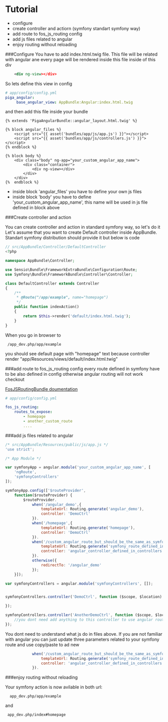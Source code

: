 Tutorial
==================
* configure
* create controller and actiorn (symfony standart symfony way)
* add route to fos_js_routing config
* add js files related to angular
* enjoy routing without reloading

###Configure
You have to add index.html.twig file. This file will be related with angular ane every page will be rendered inside this file inside of this div 
```xml
    <div ng-view></div>
```

So lets define this view in config

``` yaml
# app/config/config.yml
piga_angular:
     base_angular_view: AppBundle:Angular:index.html.twig

```

and then add this file inside your bundle
```twig
{% extends 'PigaAngularBundle::angular_layout.html.twig' %}

{% block angular_files %}
    <script src="{{ asset('bundles/app/js/app.js') }}"></script>
    <script src="{{ asset('bundles/app/js/controllers.js') }}"></script>
{% endblock %}

{% block body %}
    <div class="body" ng-app="your_custom_angular_app_name">
        <div class="container">
            <div ng-view></div>
        </div>
    </div>
{%  endblock %}
```

* inside block 'angular_files' you have to define your own js files
* inside block 'body' you have to define 'your_custom_angular_app_name', this name will be used in js file defined in block above

###Create controller and action

You can create controller and action in standard symfony way, so let's do it 
Let's assume that you want to create Default controller inside AppBundle. 
Standart symfony distribution should provide it but below is code

```php 
// src/AppBundle/Controller/DefaultController
<?php

namespace AppBundle\Controller;

use Sensio\Bundle\FrameworkExtraBundle\Configuration\Route;
use Symfony\Bundle\FrameworkBundle\Controller\Controller;

class DefaultController extends Controller
{
    /**
     * @Route("/app/example", name="homepage")
     */
    public function indexAction()
    {
        return $this->render('default/index.html.twig');
    }
}
```

When you go in browser to 

     /app_dev.php/app/example
you should see default page with "homepage" text because controller render "app/Resources/views/default/index.html.twig"

###add route to fos_js_routing config
 every route defined in symfony have to be also defined in config otherwise angular routing will not work
 checkout
 
 [FosJSRoutingBundle doumentation](https://github.com/FriendsOfSymfony/FOSJsRoutingBundle/blob/master/Resources/doc/index.md)
 
``` yaml
# app/config/config.yml

fos_js_routing:
    routes_to_expose:
        - homepage
        - another_custom_route
        ....

```

###add js files related to angular



```js
/* src/AppBundle/Resources/public/js/app.js */
'use strict';

/* App Module */

var symfonyApp = angular.module('your_custom_angular_app_name', [
    'ngRoute',
    'symfonyControllers'
]);

symfonyApp.config(['$routeProvider',
    function($routeProvider) {
        $routeProvider.
            when('/angular_demo',{
                templateUrl: Routing.generate('angular_demo'),
                controller: 'DemoCtrl'
            }).
            when('/homepage',{
                templateUrl: Routing.generate('homepage'),
                controller: 'DemoCtrl'
            }).
            when('/custom_angular_route_but_should_be_the_same_as_symfony_route',{
                templateUrl: Routing.generate('symfony_route_defined_in_normal_way'),
                controller: 'angular_controller_defined_in_controllers.js'
            }).
            otherwise({
                redirectTo: '/angular_demo'
            });
    }]);
```    
```js
var symfonyControllers = angular.module('symfonyControllers', []);


symfonyControllers.controller('DemoCtrl', function ($scope, $location) {

});

symfonyControllers.controller('AnotherDemoCtrl', function ($scope, $location) {
    //you dont need add anything to this controller to use angular routing, you can leave it empty
});
```

You dont need to understand what js do in files above. If you are not familiar with angular you can just update three parameters related to your symfony route and use copy/paste to ad new

```js
            when('/custom_angular_route_but_should_be_the_same_as_symfony_route',{
                templateUrl: Routing.generate('symfony_route_defined_in_normal_way'),
                controller: 'angular_controller_defined_in_controllers.js'
            }).
```

###enjoy routing without reloading

Your symfony action is now avilable in both url:

      app_dev.php/app/example
and

     app_dev.php/index#homepage

     
          